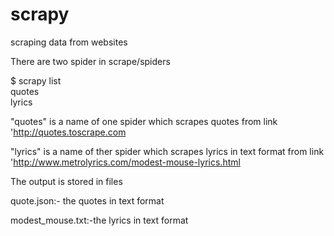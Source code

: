 # scrapy

scraping data from websites<br>

There are two spider in scrape/spiders<br>

$ scrapy list<br>
quotes<br>
lyrics<br>

"quotes" is a name of one spider which scrapes quotes from  link 'http://quotes.toscrape.com<br>

"lyrics" is a name of ther spider which scrapes lyrics in text format from link 'http://www.metrolyrics.com/modest-mouse-lyrics.html<br>

The output is stored in files<br>

quote.json:- the quotes in text format<br>

modest_mouse.txt:-the lyrics in text format
